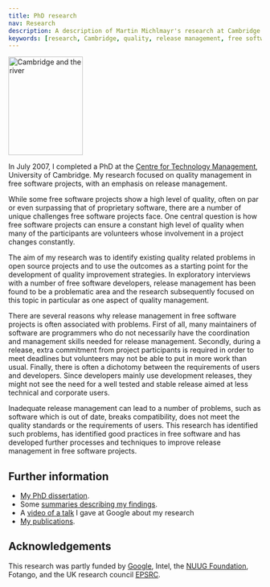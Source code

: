 ```yaml
---
title: PhD research
nav: Research
description: A description of Martin Michlmayr's research at Cambridge
keywords: [research, Cambridge, quality, release management, free software, FLOSS, open source]
---
```


<div class="right">
<img src = "../images/r_cam_punting.jpg"  class="border" alt="Cambridge and the river" width="148" height="196" />
</div>

In July 2007, I completed a PhD at the <a href =
"http://www.ifm.eng.cam.ac.uk/ctm/">Centre for Technology Management</a>,
University of Cambridge.  My research focused on quality management in free
software projects, with an emphasis on release management.

While some free software projects show a high level of quality, often on
par or even surpassing that of proprietary software, there are a number of
unique challenges free software projects face.  One central question is how
free software projects can ensure a constant high level of quality when
many of the participants are volunteers whose involvement in a project
changes constantly.

The aim of my research was to identify existing quality related problems in
open source projects and to use the outcomes as a starting point for the
development of quality improvement strategies.  In exploratory interviews
with a number of free software developers, release management has been
found to be a problematic area and the research subsequently focused on
this topic in particular as one aspect of quality management.

There are several reasons why release management in free software projects
is often associated with problems.  First of all, many maintainers of
software are programmers who do not necessarily have the coordination and
management skills needed for release management.  Secondly, during a
release, extra commitment from project participants is required in order to
meet deadlines but volunteers may not be able to put in more work than
usual.  Finally, there is often a dichotomy between the requirements of
users and developers.  Since developers mainly use development releases,
they might not see the need for a well tested and stable release aimed at
less technical and corporate users.

Inadequate release management can lead to a number of problems, such as
software which is out of date, breaks compatibility, does not meet the
quality standards or the requirements of users.  This research has
identified such problems, has identified good practices in free software
and has developed further processes and techniques to improve release
management in free software projects.

<h2>Further information</h2>

<ul>

<li><a href = "/publications/michlmayr-phd.pdf">My PhD dissertation</a>.</li>

<li>Some <a href = "summaries/">summaries describing my findings</a>.</li>

<li>A <a href = "http://www.youtube.com/watch?v=IKsQsxubuAA">video of a
talk</a> I gave at Google about my research</li>

<li><a href = "/publications/">My publications</a>.</li>

</ul>

<h2>Acknowledgements</h2>

This research was partly funded by <a href =
"http://code.google.com/">Google</a>, Intel, the <a href =
"http://foundation.nuug.no/">NUUG Foundation</a>, Fotango, and the UK
research council <a href = "http://www.epsrc.ac.uk/">EPSRC</a>.

